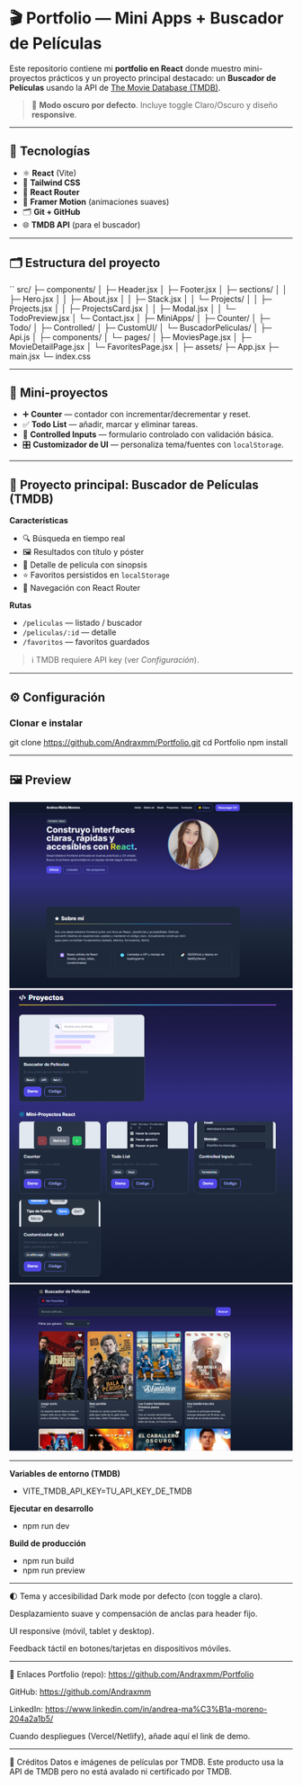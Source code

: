 # 🎬 Portfolio — Mini Apps + Buscador de Películas

Este repositorio contiene mi **portfolio en React** donde muestro mini-proyectos prácticos y un proyecto principal destacado: un **Buscador de Películas** usando la API de [The Movie Database (TMDB)](https://www.themoviedb.org/).

> 🔦 **Modo oscuro por defecto**. Incluye toggle Claro/Oscuro y diseño **responsive**.

---

## 🚀 Tecnologías

- ⚛️ **React** (Vite)
- 🎨 **Tailwind CSS**
- 🧭 **React Router**
- 🧩 **Framer Motion** (animaciones suaves)
- 🗂️ **Git + GitHub**
- 🌐 **TMDB API** (para el buscador)

---

## 🗂️ Estructura del proyecto
``
src/
├─ components/
│  ├─ Header.jsx
│  ├─ Footer.jsx
│  ├─ sections/
│  │  ├─ Hero.jsx
│  │  ├─ About.jsx
│  │  ├─ Stack.jsx
│  │  └─ Projects/
│  │     ├─ Projects.jsx
│  │     ├─ ProjectsCard.jsx
│  │     ├─ Modal.jsx
│  │     └─ TodoPreview.jsx
│  └─ Contact.jsx
│
├─ MiniApps/
│  ├─ Counter/
│  ├─ Todo/
│  ├─ Controlled/
│  ├─ CustomUI/
│  └─ BuscadorPeliculas/
│     ├─ Api.js
│     ├─ components/
│     └─ pages/
│        ├─ MoviesPage.jsx
│        ├─ MovieDetailPage.jsx
│        └─ FavoritesPage.jsx
│
├─ assets/
├─ App.jsx
├─ main.jsx
└─ index.css

---

## 🧪 Mini-proyectos

- ➕ **Counter** — contador con incrementar/decrementar y reset.
- ✅ **Todo List** — añadir, marcar y eliminar tareas.
- 📝 **Controlled Inputs** — formulario controlado con validación básica.
- 🎛️ **Customizador de UI** — personaliza tema/fuentes con `localStorage`.

---

## 🎥 Proyecto principal: Buscador de Películas (TMDB)

**Características**
- 🔍 Búsqueda en tiempo real  
- 🖼️ Resultados con título y póster  
- 📄 Detalle de película con sinopsis  
- ⭐ Favoritos persistidos en `localStorage`  
- 🧭 Navegación con React Router

**Rutas**
- `/peliculas` — listado / buscador  
- `/peliculas/:id` — detalle  
- `/favoritos` — favoritos guardados  

> ℹ️ TMDB requiere API key (ver *Configuración*).

---

## ⚙️ Configuración

### Clonar e instalar
git clone https://github.com/Andraxmm/Portfolio.git
cd Portfolio
npm install


---

## 🖼️ Preview

![Home Dark](./src/assets/HomeDark.png)
![Projects](./src/assets/Projects.png)
![Movies](./src/assets/BPeliculas.png)

---

**Variables de entorno (TMDB)**
- VITE_TMDB_API_KEY=TU_API_KEY_DE_TMDB


**Ejecutar en desarrollo**
- npm run dev

**Build de producción**
- npm run build
- npm run preview

--- 

🌓 Tema y accesibilidad
Dark mode por defecto (con toggle a claro).

Desplazamiento suave y compensación de anclas para header fijo.

UI responsive (móvil, tablet y desktop).

Feedback táctil en botones/tarjetas en dispositivos móviles.

---

🔗 Enlaces
Portfolio (repo): https://github.com/Andraxmm/Portfolio

GitHub: https://github.com/Andraxmm

LinkedIn: https://www.linkedin.com/in/andrea-ma%C3%B1a-moreno-204a2a1b5/

Cuando despliegues (Vercel/Netlify), añade aquí el link de demo.

---

🙌 Créditos
Datos e imágenes de películas por TMDB.
Este producto usa la API de TMDB pero no está avalado ni certificado por TMDB.

